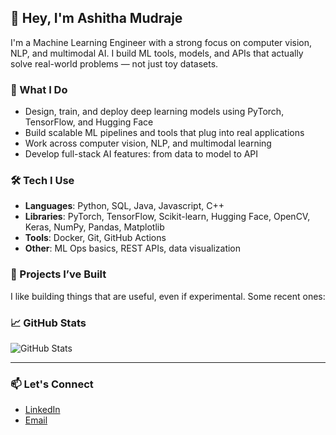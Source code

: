 ## 👋 Hey, I'm Ashitha Mudraje

I'm a Machine Learning Engineer with a strong focus on computer vision, NLP, and multimodal AI. I build ML tools, models, and APIs that actually solve real-world problems — not just toy datasets.

### 🧠 What I Do
- Design, train, and deploy deep learning models using PyTorch, TensorFlow, and Hugging Face
- Build scalable ML pipelines and tools that plug into real applications
- Work across computer vision, NLP, and multimodal learning
- Develop full-stack AI features: from data to model to API

### 🛠️ Tech I Use
- **Languages**: Python, SQL, Java, Javascript, C++
- **Libraries**: PyTorch, TensorFlow, Scikit-learn, Hugging Face, OpenCV, Keras, NumPy, Pandas, Matplotlib
- **Tools**: Docker, Git, GitHub Actions
- **Other**: ML Ops basics, REST APIs, data visualization

### 📁 Projects I’ve Built
I like building things that are useful, even if experimental. Some recent ones:



### 📈 GitHub Stats
![GitHub Stats](https://github-readme-stats.vercel.app/api?username=ashithamudraje&show_icons=true&hide_title=true&count_private=true)

---

### 📫 Let's Connect
- [LinkedIn](https://www.linkedin.com/in/ashitha-mudraje/)
- [Email](ashithabhat52@gmail.com)
